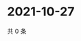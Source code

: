 # 2021-10-27

共 0 条

<!-- BEGIN WEIBO -->
<!-- 最后更新时间 Wed Oct 27 2021 11:09:17 GMT+0800 (China Standard Time) -->

<!-- END WEIBO -->
